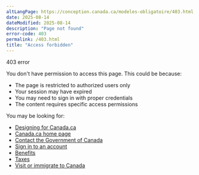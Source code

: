 ```yaml
---
altLangPage: https://conception.canada.ca/modeles-obligatoire/403.html
date: 2025-08-14
dateModified: 2025-08-14
description: "Page not found"
error-code: 403
permalink: /403.html
title: "Access forbidden"
---
```


<p class="label label-danger">403 error</p>
<p>You don't have permission to access this page. This could be because:</p>
<ul>
  <li>The page is restricted to authorized users only</li>
  <li>Your session may have expired</li>
  <li>You may need to sign in with proper credentials</li>
  <li>The content requires specific access permissions</li>
</ul>
<p>You may be looking for:</p>
<ul>
  <li><a href="https://design.canada.ca/">Designing for Canada.ca</a></li>
  <li><a href="https://www.canada.ca/en/">Canada.ca home page</a></li>
  <li><a href="https://www.canada.ca/en/contact.html">Contact the Government of Canada</a></li>
  <li><a href="https://www.canada.ca/en/government/sign-in-online-account.html">Sign in to an account</a></li>
  <li><a href="https://www.canada.ca/en/services/benefits.html">Benefits</a></li>
  <li><a href="https://www.canada.ca/en/services/taxes.html">Taxes</a></li>
  <li><a href="https://www.canada.ca/en/services/immigration-citizenship.html">Visit or immigrate to Canada</a></li>
</ul>
